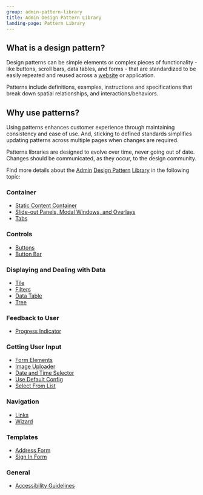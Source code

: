 ```yaml
---
group: admin-pattern-library
title: Admin Design Pattern Library
landing-page: Pattern Library
---
```

## What is a design pattern?

Design patterns can be simple elements or complex pieces of functionality - like buttons, scroll bars, data tables, and forms - that are standardized to be easily repeated and reused across a [website](https://glossary.magento.com/website) or application.

Patterns include definitions, examples, instructions and specifications that break down spatial relationships, and interactions/behaviors.

## Why use patterns?

Using patterns enhances customer experience through maintaining consistency and ease of use. And, sticking to defined standards simplifies updating patterns across multiple pages when changes are required.

Patterns libraries are designed to evolve over time, never going out of date. Changes should be communicated, as they occur, to the design community.

Find more details about the [Admin](https://glossary.magento.com/admin) [Design Pattern](https://glossary.magento.com/design-pattern) [Library](https://glossary.magento.com/library) in the following topic:

### Container

*  [Static Content Container](containers/staticContentContainer/contentContainer.html)
*  [Slide-out Panels, Modal Windows, and Overlays](containers/slideouts-modals-overlays/slideouts-modals-overalys.html)
*  [Tabs](containers/tabs/tabs.html)

### Controls

*  [Buttons](controls/buttons/buttons.html)
*  [Button Bar](controls/button-bar/button-bar.html)

### Displaying and Dealing with Data

*  [Tile](displaying-data/tile/tile.html)
*  [Filters](filters/data-table-filters/filtering.html)
*  [Data Table](displaying-data/datatable/datatable.html)
*  [Tree](displaying-data/tree/tree.html)

### Feedback to User

*  [Progress Indicator](feedbackToUser/progressIndicator/progressIndicator.html)

### Getting User Input

*  [Form Elements](getting-user-input/form_elements/form_elements.html)
*  [Image Uploader](getting-user-input/image_uploader/image_uploader.html)
*  [Date and Time Selector](getting-user-input/date_time_selector/date_time_selector.html)
*  [Use Default Config](getting-user-input/use_default_config/use_default_config.html)
*  [Select From List](getting-user-input/select_from_list/select_from_list.html)

### Navigation

*  [Links](navigation/links/links.html)
*  [Wizard](navigation/wizard/wizard.html)

### Templates

*  [Address Form](templates/address-form/address-form.html)
*  [Sign In Form](templates/sign-in-form/sign-in-form.html)

### General

*  [Accessibility Guidelines](general/accessibilityguideline/accessibilityGuideline.html)
